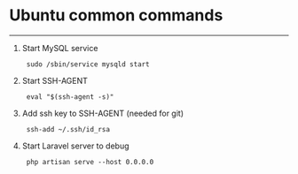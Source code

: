 # Ubuntu common commands

- - - 

1. Start MySQL service

        sudo /sbin/service mysqld start       
        
2. Start SSH-AGENT

        eval "$(ssh-agent -s)"
        
3. Add ssh key to SSH-AGENT (needed for git)

        ssh-add ~/.ssh/id_rsa
       
4. Start Laravel server to debug

        php artisan serve --host 0.0.0.0
